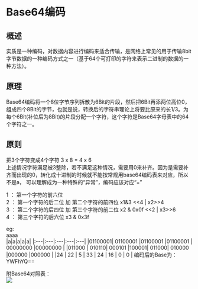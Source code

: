 # Base64编码

## 概述
实质是一种编码，对数据内容进行编码来适合传输，是网络上常见的用于传输8bit字节数据的一种编码方式之一（基于64个可打印的字符来表示二进制的数据的一种方法）。

## 原理
Base64编码将一个8位字节序列拆散为6Bit的片段，然后把6Bit再添两位高位0，组成四个8Bit的字节，也就是说，转换后的字符串理论上将要比原来的长1/3。为每个6Bit(补位后为8Bit)的片段分配一个字符，这个字符是Base64字母表中的64个字符之一。

## 原则
把3个字符变成4个字符    3 x 8 = 4 x 6  
上述情况字符满足被3整除，若不满足这种情况，需要用0来补齐。因为是需要补齐而出现的0，转化成十进制的时候就不能按常规用base64编码表来对应，所以不是a， 可以理解成为一种特殊的“异常”，编码应该对应“=”  
  
1 ：  第一个字符的前六位   
2 ：  第一个字符的后二位  加  第二个字符的前四位  x1&3   <<4      |   x2>>4  
3 ：  第二个字符的后四位  加 第三个字符的前二位  x2 & 0x0f <<2    |   x3>>6  
4 ：  第三个字符的后六位          x3 & 0x3f

eg:  
aaaa  
|a|a|a|a|a|
|:---|:---|:---|:---|:---|
|01100001| 01100001 |01100001 |01100001 |    00000000 |00000000  |
|011000 | 010110| 000101 |100001| 011000| 010000 |000000 |000000  |
|24    |    22   |    5    |    33    |    24   |   16  |  0    |  0  |
编码后的Base为：YWFhYQ==

附Base64对照表：  
<img src="\base64.png"/>
